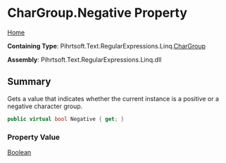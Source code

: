 # CharGroup\.Negative Property

[Home](../../../../../../README.md)

**Containing Type**: Pihrtsoft\.Text\.RegularExpressions\.Linq\.[CharGroup](../README.md)

**Assembly**: Pihrtsoft\.Text\.RegularExpressions\.Linq\.dll

## Summary

Gets a value that indicates whether the current instance is a positive or a negative character group\.

```csharp
public virtual bool Negative { get; }
```

### Property Value

[Boolean](https://docs.microsoft.com/en-us/dotnet/api/system.boolean)

